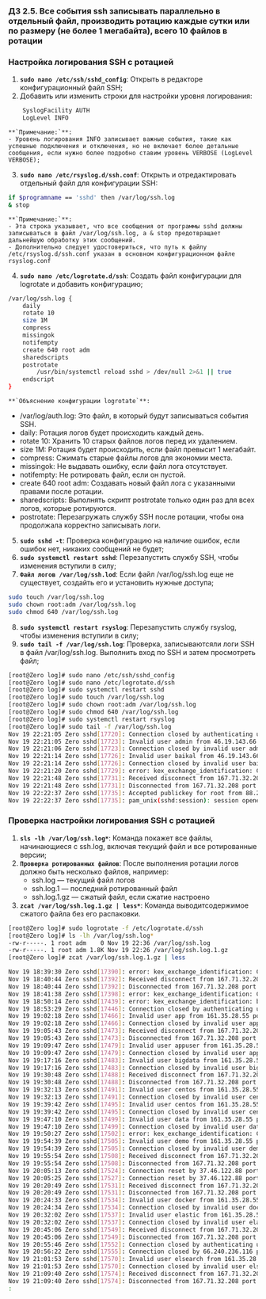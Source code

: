 ### Д3 2.5. Все события ssh записывать параллельно в отдельный файл, производить ротацию каждые сутки или по размеру (не более 1 мегабайта), всего 10 файлов в ротации

### Настройка логирования SSH с ротацией

1. **`sudo nano /etc/ssh/sshd_config`**: Открыть в редакторе конфигурационный файл SSH; 
2. Добавить или изменить строки для настройки уровня логирования:
```bash
	SyslogFacility AUTH
	LogLevel INFO 
```
	**`Примечание:`**:
	- Уровень логирования INFO записывает важные события, такие как успешные подключения и отключения, но не включает более детальные сообщения, если нужно более подробно ставим уровень VERBOSE (LogLevel VERBOSE);
3. **`sudo nano /etc/rsyslog.d/ssh.conf`**: Открыть и отредактировать отдельный файл для конфигурации SSH:
```bash
if $programname == 'sshd' then /var/log/ssh.log
& stop
```
	**`Примечание:`**:
	- Эта строка указывает, что все сообщения от программы sshd должны записываться в файл /var/log/ssh.log, а & stop предотвращает дальнейшую обработку этих сообщений.
	- Дополнительно следует удостовериться, что путь к файлу /etc/rsyslog.d/ssh.conf указан в основном конфигурационном файле rsyslog.conf

4. **`sudo nano /etc/logrotate.d/ssh`**: Создать файл конфигурации для logrotate и добавить конфигурацию; 
```bash
/var/log/ssh.log {
    daily
    rotate 10
    size 1M
    compress
    missingok
    notifempty
    create 640 root adm
    sharedscripts
    postrotate
        /usr/bin/systemctl reload sshd > /dev/null 2>&1 || true
    endscript
}
```
	**`Объяснение конфигурации logrotate`**:
- /var/log/auth.log: Это файл, в который будут записываться события SSH. 
- daily: Ротация логов будет происходить каждый день.
- rotate 10: Хранить 10 старых файлов логов перед их удалением.
- size 1M: Ротация будет происходить, если файл превысит 1 мегабайт.
- compress: Сжимать старые файлы логов для экономии места.
- missingok: Не выдавать ошибку, если файл лога отсутствует.
- notifempty: Не ротировать файл, если он пустой.
- create 640 root adm: Создавать новый файл лога с указанными правами после ротации.
- sharedscripts: Выполнять скрипт postrotate только один раз для всех логов, которые ротируются.
- postrotate: Перезагружать службу SSH после ротации, чтобы она продолжала корректно записывать логи.
5. **`sudo sshd -t`**: Проверка конфигурацию на наличие ошибок, если ошибок нет, никаких сообщений не будет; 
6. **`sudo systemctl restart sshd`**: Перезапустить службу SSH, чтобы изменения вступили в силу; 
7. **`Файл логов /var/log/ssh.lod`**: Если файл /var/log/ssh.log еще не существует, создайть его и установить нужные доступа; 
```bash
sudo touch /var/log/ssh.log
sudo chown root:adm /var/log/ssh.log
sudo chmod 640 /var/log/ssh.log
```
8. **`sudo systemctl restart rsyslog`**: Перезапустить службу rsyslog, чтобы изменения вступили в силу; 
9. **`sudo tail -f /var/log/ssh.log`**: Проверка, записываютсяли логи SSH в файл /var/log/ssh.log. Выполнить вход по SSH и затем просмотреть файл;

```bash
[root@Zero log]# sudo nano /etc/ssh/sshd_config
[root@Zero log]# sudo nano /etc/logrotate.d/ssh
[root@Zero log]# sudo systemctl restart sshd
[root@Zero log]# sudo touch /var/log/ssh.log
[root@Zero log]# sudo chown root:adm /var/log/ssh.log
[root@Zero log]# sudo chmod 640 /var/log/ssh.log
[root@Zero log]# sudo systemctl restart rsyslog
[root@Zero log]# sudo tail -f /var/log/ssh.log
Nov 19 22:21:05 Zero sshd[17720]: Connection closed by authenticating user root 46.19.143.66 port 59388 [preauth]
Nov 19 22:21:05 Zero sshd[17723]: Invalid user admin from 46.19.143.66 port 59400
Nov 19 22:21:06 Zero sshd[17723]: Connection closed by invalid user admin 46.19.143.66 port 59400 [preauth]
Nov 19 22:21:14 Zero sshd[17726]: Invalid user baikal from 46.19.143.66 port 59408
Nov 19 22:21:14 Zero sshd[17726]: Connection closed by invalid user baikal 46.19.143.66 port 59408 [preauth]
Nov 19 22:21:20 Zero sshd[17729]: error: kex_exchange_identification: Connection closed by remote host
Nov 19 22:21:48 Zero sshd[17731]: Received disconnect from 167.71.32.208 port 46164:11: Bye Bye [preauth]
Nov 19 22:21:48 Zero sshd[17731]: Disconnected from 167.71.32.208 port 46164 [preauth]
Nov 19 22:22:37 Zero sshd[17735]: Accepted publickey for root from 88.201.181.66 port 56385 ssh2: RSA SHA256:dFeG+pNnJlStaUuNPWAsVf1PNscMpq1/ThjpmzLqRoQ
Nov 19 22:22:37 Zero sshd[17735]: pam_unix(sshd:session): session opened for user root by (uid=0)
```

### Проверка настройки логирования SSH с ротацией

1. **`sls -lh /var/log/ssh.log*`**: Команда покажет все файлы, начинающиеся с ssh.log, включая текущий файл и все ротированные версии; 
2. **`Проверка ротированных файлов`**: После выполнения ротации логов должно быть несколько файлов, например:
	- ssh.log — текущий файл логов
	- ssh.log.1 — последний ротированный файл
	- ssh.log.1.gz — сжатый файл, если сжатие настроено
3. **`zcat /var/log/ssh.log.1.gz | less*`**: Команда выводитсодержимое сжатого файла без его распаковки.

```bash
[root@Zero log]# sudo logrotate -f /etc/logrotate.d/ssh
[root@Zero log]# ls -lh /var/log/ssh.log*
-rw-r-----. 1 root adm    0 Nov 19 22:36 /var/log/ssh.log
-rw-r-----. 1 root adm 1.8K Nov 19 22:26 /var/log/ssh.log.1.gz
[root@Zero log]# zcat /var/log/ssh.log.1.gz | less

Nov 19 18:39:30 Zero sshd[17390]: error: kex_exchange_identification: Connection closed by remote host
Nov 19 18:40:44 Zero sshd[17392]: Received disconnect from 167.71.32.208 port 59366:11: Bye Bye [preauth]
Nov 19 18:40:44 Zero sshd[17392]: Disconnected from 167.71.32.208 port 59366 [preauth]
Nov 19 18:41:38 Zero sshd[17398]: error: kex_exchange_identification: Connection closed by remote host
Nov 19 18:50:14 Zero sshd[17439]: error: kex_exchange_identification: banner line contains invalid characters
Nov 19 18:53:29 Zero sshd[17446]: Connection closed by authenticating user root 139.19.117.129 port 32852 [preauth]
Nov 19 19:02:18 Zero sshd[17466]: Invalid user app from 161.35.28.55 port 38310
Nov 19 19:02:18 Zero sshd[17466]: Connection closed by invalid user app 161.35.28.55 port 38310 [preauth]
Nov 19 19:05:43 Zero sshd[17473]: Received disconnect from 167.71.32.208 port 57916:11: Bye Bye [preauth]
Nov 19 19:05:43 Zero sshd[17473]: Disconnected from 167.71.32.208 port 57916 [preauth]
Nov 19 19:09:47 Zero sshd[17479]: Invalid user appuser from 161.35.28.55 port 34102
Nov 19 19:09:47 Zero sshd[17479]: Connection closed by invalid user appuser 161.35.28.55 port 34102 [preauth]
Nov 19 19:17:16 Zero sshd[17483]: Invalid user bigdata from 161.35.28.55 port 54990
Nov 19 19:17:16 Zero sshd[17483]: Connection closed by invalid user bigdata 161.35.28.55 port 54990 [preauth]
Nov 19 19:30:48 Zero sshd[17488]: Received disconnect from 167.71.32.208 port 56486:11: Bye Bye [preauth]
Nov 19 19:30:48 Zero sshd[17488]: Disconnected from 167.71.32.208 port 56486 [preauth]
Nov 19 19:32:13 Zero sshd[17491]: Invalid user centos from 161.35.28.55 port 57962
Nov 19 19:32:13 Zero sshd[17491]: Connection closed by invalid user centos 161.35.28.55 port 57962 [preauth]
Nov 19 19:39:42 Zero sshd[17495]: Invalid user centos from 161.35.28.55 port 40766
Nov 19 19:39:42 Zero sshd[17495]: Connection closed by invalid user centos 161.35.28.55 port 40766 [preauth]
Nov 19 19:47:10 Zero sshd[17499]: Invalid user data from 161.35.28.55 port 51604
Nov 19 19:47:10 Zero sshd[17499]: Connection closed by invalid user data 161.35.28.55 port 51604 [preauth]
Nov 19 19:50:27 Zero sshd[17502]: error: kex_exchange_identification: Connection closed by remote host
Nov 19 19:54:39 Zero sshd[17505]: Invalid user demo from 161.35.28.55 port 37284
Nov 19 19:54:39 Zero sshd[17505]: Connection closed by invalid user demo 161.35.28.55 port 37284 [preauth]
Nov 19 19:55:54 Zero sshd[17508]: Received disconnect from 167.71.32.208 port 54970:11: Bye Bye [preauth]
Nov 19 19:55:54 Zero sshd[17508]: Disconnected from 167.71.32.208 port 54970 [preauth]
Nov 19 20:05:13 Zero sshd[17524]: Connection reset by 37.46.122.88 port 5126 [preauth]
Nov 19 20:05:25 Zero sshd[17527]: Connection reset by 37.46.122.88 port 2512 [preauth]
Nov 19 20:20:49 Zero sshd[17531]: Received disconnect from 167.71.32.208 port 53476:11: Bye Bye [preauth]
Nov 19 20:20:49 Zero sshd[17531]: Disconnected from 167.71.32.208 port 53476 [preauth]
Nov 19 20:24:33 Zero sshd[17534]: Invalid user docker from 161.35.28.55 port 56490
Nov 19 20:24:34 Zero sshd[17534]: Connection closed by invalid user docker 161.35.28.55 port 56490 [preauth]
Nov 19 20:32:02 Zero sshd[17537]: Invalid user elastic from 161.35.28.55 port 40636
Nov 19 20:32:02 Zero sshd[17537]: Connection closed by invalid user elastic 161.35.28.55 port 40636 [preauth]
Nov 19 20:45:06 Zero sshd[17549]: Received disconnect from 167.71.32.208 port 52014:11: Bye Bye [preauth]
Nov 19 20:45:06 Zero sshd[17549]: Disconnected from 167.71.32.208 port 52014 [preauth]
Nov 19 20:55:46 Zero sshd[17552]: Connection closed by authenticating user root 139.19.117.129 port 55354 [preauth]
Nov 19 20:56:22 Zero sshd[17555]: Connection closed by 66.240.236.116 port 48040 [preauth]
Nov 19 21:01:53 Zero sshd[17570]: Invalid user elsearch from 161.35.28.55 port 44870
Nov 19 21:01:53 Zero sshd[17570]: Connection closed by invalid user elsearch 161.35.28.55 port 44870 [preauth]
Nov 19 21:09:40 Zero sshd[17574]: Received disconnect from 167.71.32.208 port 50520:11: Bye Bye [preauth]
Nov 19 21:09:40 Zero sshd[17574]: Disconnected from 167.71.32.208 port 50520 [preauth]
:
```